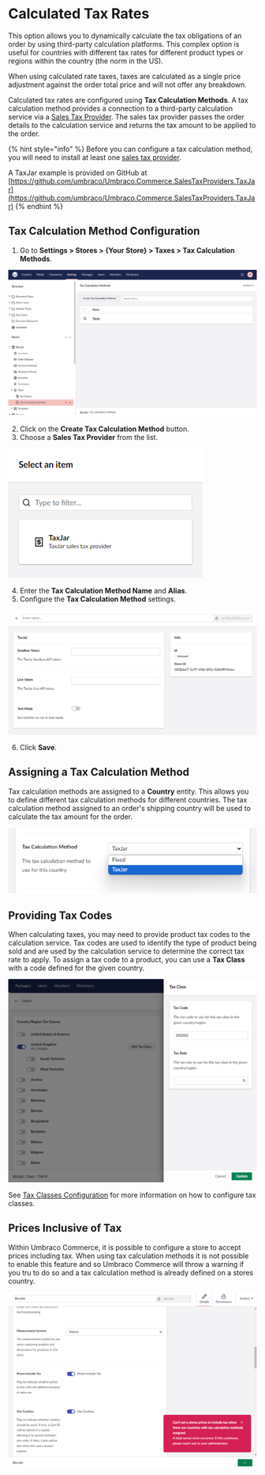 ﻿---
description: Calculated Rate Taxes in Umbraco Commerce.
---

# Calculated Tax Rates

This option allows you to dynamically calculate the tax obligations of an order by using third-party calculation platforms. This complex option is useful for countries with different tax rates for different product types or regions within the country (the norm in the US).

When using calculated rate taxes, taxes are calculated as a single price adjustment against the order total price and will not offer any breakdown.

Calculated tax rates are configured using **Tax Calculation Methods**. A tax calculation method provides a connection to a third-party calculation service via a [Sales Tax Provider](../../key-concepts/sales-taxt-providers.md). The sales tax provider passes the order details to the calculation service and returns the tax amount to be applied to the order.

{% hint style="info" %}
Before you can configure a tax calculation method, you will need to install at least one [sales tax provider](../../key-concepts/sales-taxt-providers.md).

A TaxJar example is provided on GitHub at [https://github.com/umbraco/Umbraco.Commerce.SalesTaxProviders.TaxJar](https://github.com/umbraco/Umbraco.Commerce.SalesTaxProviders.TaxJar)
{% endhint %}

## Tax Calculation Method Configuration

1. Go to **Settings > Stores > {Your Store} > Taxes > Tax Calculation Methods**.

![Tax Calculation Methods](../../media/v14/taxes/tax-calculation-methods.png)

2. Click on the **Create Tax Calculation Method** button.
3. Choose a **Sales Tax Provider** from the list.

![Create Tax Calculation Method](../../media/v14/taxes/pick-sales-tax-provider.png)

4. Enter the **Tax Calculation Method Name** and **Alias**.
5. Configure the **Tax Calculation Method** settings.

![Edit Tax Calculation Method](../../media/v14/taxes/tax-calculation-method-settings.png)

6. Click **Save**.

## Assigning a Tax Calculation Method

Tax calculation methods are assigned to a **Country** entity. This allows you to define different tax calculation methods for different countries. The tax calculation method assigned to an order's shipping country will be used to calculate the tax amount for the order.

![Country Tax Calculation Methods](../../media/v14/taxes/country-tax-calculation-method.png)

## Providing Tax Codes

When calculating taxes, you may need to provide product tax codes to the calculation service. Tax codes are used to identify the type of product being sold and are used by the calculation service to determine the correct tax rate to apply. To assign a tax code to a product, you can use a **Tax Class** with a code defined for the given country.

![Tax Class Tax Codes](../../media/v14/taxes/tax-class-country-region-settings-modal.png)

See [Tax Classes Configuration](./fixed-tax-rates.md#tax-class-configuration) for more information on how to configure tax classes.

## Prices Inclusive of Tax

Within Umbraco Commerce, it is possible to configure a store to accept prices including tax. When using tax calculation methods it is not possible to enable this feature and so Umbraco Commerce will throw a warning if you tru to do so and a tax calculation method is already defined on a stores country.

![Prices Inclusive of Tax Warning](../../media/v14/taxes/store-prices-include-tax-warning.png)
